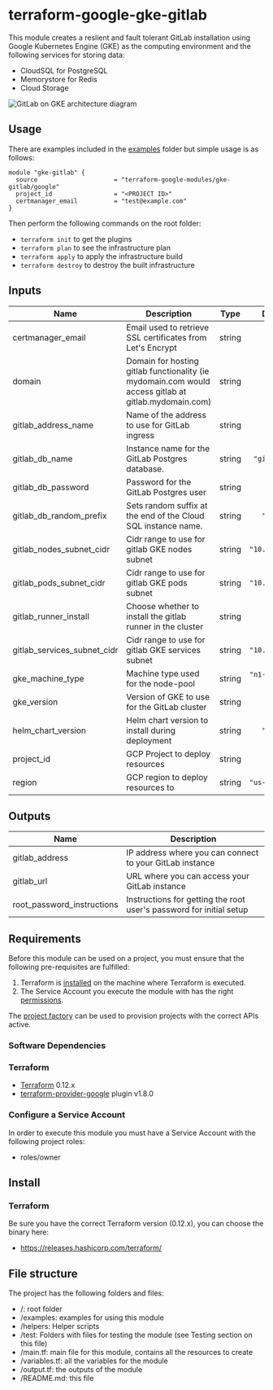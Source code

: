 # terraform-google-gke-gitlab

This module creates a reslient and fault tolerant GitLab installation using Google
Kubernetes Engine (GKE) as the computing environment and the following services for storing
data:
- CloudSQL for PostgreSQL
- Memorystore for Redis
- Cloud Storage

![GitLab on GKE architecture diagram](img/arch.png)

## Usage
There are examples included in the [examples](./examples/) folder but simple usage is as follows:

```hcl
module "gke-gitlab" {
  source                     = "terraform-google-modules/gke-gitlab/google"
  project_id                 = "<PROJECT ID>"
  certmanager_email          = "test@example.com"
}
```

Then perform the following commands on the root folder:

- `terraform init` to get the plugins
- `terraform plan` to see the infrastructure plan
- `terraform apply` to apply the infrastructure build
- `terraform destroy` to destroy the built infrastructure


 <!-- BEGINNING OF PRE-COMMIT-TERRAFORM DOCS HOOK -->
## Inputs

| Name | Description | Type | Default | Required |
|------|-------------|:----:|:-----:|:-----:|
| certmanager\_email | Email used to retrieve SSL certificates from Let's Encrypt | string | n/a | yes |
| domain | Domain for hosting gitlab functionality (ie mydomain.com would access gitlab at gitlab.mydomain.com) | string | `""` | no |
| gitlab\_address\_name | Name of the address to use for GitLab ingress | string | `""` | no |
| gitlab\_db\_name | Instance name for the GitLab Postgres database. | string | `"gitlab-db"` | no |
| gitlab\_db\_password | Password for the GitLab Postgres user | string | `""` | no |
| gitlab\_db\_random\_prefix | Sets random suffix at the end of the Cloud SQL instance name. | string | `"false"` | no |
| gitlab\_nodes\_subnet\_cidr | Cidr range to use for gitlab GKE nodes subnet | string | `"10.0.0.0/16"` | no |
| gitlab\_pods\_subnet\_cidr | Cidr range to use for gitlab GKE pods subnet | string | `"10.3.0.0/16"` | no |
| gitlab\_runner\_install | Choose whether to install the gitlab runner in the cluster | string | `"true"` | no |
| gitlab\_services\_subnet\_cidr | Cidr range to use for gitlab GKE services subnet | string | `"10.2.0.0/16"` | no |
| gke\_machine\_type | Machine type used for the node-pool | string | `"n1-standard-4"` | no |
| gke\_version | Version of GKE to use for the GitLab cluster | string | `"1.16"` | no |
| helm\_chart\_version | Helm chart version to install during deployment | string | `"4.1.1"` | no |
| project\_id | GCP Project to deploy resources | string | n/a | yes |
| region | GCP region to deploy resources to | string | `"us-central1"` | no |

## Outputs

| Name | Description |
|------|-------------|
| gitlab\_address | IP address where you can connect to your GitLab instance |
| gitlab\_url | URL where you can access your GitLab instance |
| root\_password\_instructions | Instructions for getting the root user's password for initial setup |

 <!-- END OF PRE-COMMIT-TERRAFORM DOCS HOOK -->

## Requirements

Before this module can be used on a project, you must ensure that the following pre-requisites are fulfilled:

1. Terraform is [installed](#software-dependencies) on the machine where Terraform is executed.
2. The Service Account you execute the module with has the right [permissions](#configure-a-service-account).

The [project factory](https://github.com/terraform-google-modules/terraform-google-project-factory) can be used to provision projects with the correct APIs active.

### Software Dependencies
### Terraform
- [Terraform](https://www.terraform.io/downloads.html) 0.12.x
- [terraform-provider-google](https://github.com/terraform-providers/terraform-provider-google) plugin v1.8.0

### Configure a Service Account
In order to execute this module you must have a Service Account with the
following project roles:
- roles/owner

## Install

### Terraform
Be sure you have the correct Terraform version (0.12.x), you can choose the binary here:
- https://releases.hashicorp.com/terraform/

## File structure
The project has the following folders and files:

- /: root folder
- /examples: examples for using this module
- /helpers: Helper scripts
- /test: Folders with files for testing the module (see Testing section on this file)
- /main.tf: main file for this module, contains all the resources to create
- /variables.tf: all the variables for the module
- /output.tf: the outputs of the module
- /README.md: this file
